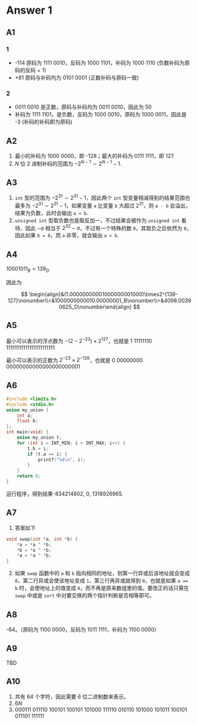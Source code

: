 # Answer 1

## A1

### 1

- -114 原码为 1111 0010，反码为 1000 1101，补码为 1000 1110 (负数补码为原码的反码 + 1)
- +81 原码与补码均为 0101 0001 (正数补码与原码一致)

### 2

- 0011 0010 是正数，原码与补码均为 0011 0010，因此为 50
- 补码为 1111 1101，是负数，反码为 1000 0010，原码为 1000 0011，因此是 -3 (补码的补码即为原码)

## A2

1. 最小的补码为 1000 0000，即 -128；最大的补码为 0111 1111，即 127.
2. $N$ 位 2 进制补码的范围为 $-2^{N-1}\sim2^{N-1}-1$.

## A3

1. `int` 型的范围为 $-2^{31}\sim2^{31}-1$，因此两个 `int` 型变量相减得到的结果范围也最多为 $-2^{31}\sim2^{31}-1$，如果变量 `a` 比变量 `b` 大超过 $2^{31}$，则 `a - b` 会溢出，结果为负数，此时会输出 `a < b`.
2. `unsigned int` 型取负数也是取反加一，不过结果会被作为 `unsigned int` 看待，因此 $-a$ 相当于 $2^{32}-a$，不过有一个特殊的数 `0`，其取负之后依然为 `0`，因此如果 `b = 0`，而 `a` 非零，就会输出 `a < b`.

## A4

$10001011_B = 139_D$

因此为

$$
\begin{align}&(1.00000000001000000001000)\times2^{139-127}\nonumber\\=&1000000000010.00000001_B\nonumber\\=&4098.00390625_D\nonumber\end{align}
$$

## A5

最小可以表示的浮点数为 $-(2-2^{-23})\times2^{127}$，也就是
1 11111110 11111111111111111111111

最小可以表示的正数为 $2^{-23}\times2^{-126}$，也就是 0 00000000 00000000000000000000001

## A6

```c
#include <limits.h>
#include <stdio.h>
union my_union {
    int a;
    float b;
};
int main(void) {
    union my_union t;
    for (int i = INT_MIN; i < INT_MAX; i++) {
        t.b = i;
        if (t.a == i) {
            printf("%d\n", i);
        }
    }
    return 0;
}
```

运行程序，得到结果-834214802, 0, 1318926965.

## A7

1. 答案如下

```c
void swap(int *a, int *b) {
    *a = *a ^ *b;
    *b = *a ^ *b;
    *a = *a ^ *b;
}
```

2. 如果 `swap` 函数中的 `a` 和 `b` 指向相同的地址，则第一行异或后该地址就会变成 `0`，第二行异或会使该地址变成 `1`，第三行再异或就得到 `0`，也就是如果 `a == b` 时，会使地址上的值变成 `0`，而不再是原来数组里的值。要改正的话只需在 `swap` 中或是 `sort` 中对要交换的两个指针判断是否相等即可。

## A8

-64。（原码为 1100 0000，反码为 1011 1111，补码为 1100 0000）

## A9

TBD

## A10

1. 共有 64 个字符，因此需要 6 位二进制数来表示。
2. $6N$
3. 000111 011110 100101 100101 101000 111110 010110 101000 101011 100101 011101 111111
